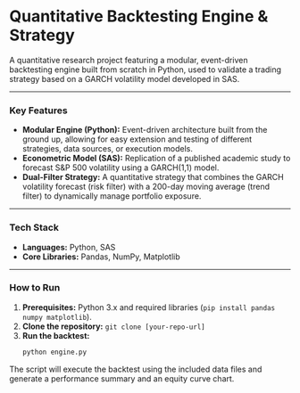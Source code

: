 # Quantitative Backtesting Engine & Strategy

A quantitative research project featuring a modular, event-driven backtesting engine built from scratch in Python, used to validate a trading strategy based on a GARCH volatility model developed in SAS.

---

### Key Features

-   **Modular Engine (Python):** Event-driven architecture built from the ground up, allowing for easy extension and testing of different strategies, data sources, or execution models.
-   **Econometric Model (SAS):** Replication of a published academic study to forecast S&P 500 volatility using a GARCH(1,1) model.
-   **Dual-Filter Strategy:** A quantitative strategy that combines the GARCH volatility forecast (risk filter) with a 200-day moving average (trend filter) to dynamically manage portfolio exposure.

---

### Tech Stack

-   **Languages:** Python, SAS
-   **Core Libraries:** Pandas, NumPy, Matplotlib

---

### How to Run

1.  **Prerequisites:** Python 3.x and required libraries (`pip install pandas numpy matplotlib`).
2.  **Clone the repository:** `git clone [your-repo-url]`
3.  **Run the backtest:**
    ```bash
    python engine.py
    ```

The script will execute the backtest using the included data files and generate a performance summary and an equity curve chart.